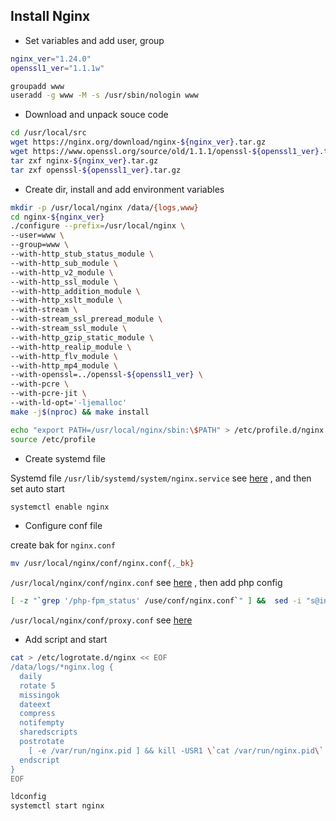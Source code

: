 ## Install Nginx

- Set variables and add user, group

```bash
nginx_ver="1.24.0"
openssl1_ver="1.1.1w"

groupadd www
useradd -g www -M -s /usr/sbin/nologin www
```

- Download and unpack souce code

```bash
cd /usr/local/src
wget https://nginx.org/download/nginx-${nginx_ver}.tar.gz
wget https://www.openssl.org/source/old/1.1.1/openssl-${openssl1_ver}.tar.gz
tar zxf nginx-${nginx_ver}.tar.gz
tar zxf openssl-${openssl1_ver}.tar.gz
```

- Create dir, install and add environment variables

```bash
mkdir -p /usr/local/nginx /data/{logs,www}
cd nginx-${nginx_ver}
./configure --prefix=/usr/local/nginx \
--user=www \
--group=www \
--with-http_stub_status_module \
--with-http_sub_module \
--with-http_v2_module \
--with-http_ssl_module \
--with-http_addition_module \
--with-http_xslt_module \
--with-stream \
--with-stream_ssl_preread_module \
--with-stream_ssl_module \
--with-http_gzip_static_module \
--with-http_realip_module \
--with-http_flv_module \
--with-http_mp4_module \
--with-openssl=../openssl-${openssl1_ver} \
--with-pcre \
--with-pcre-jit \
--with-ld-opt='-ljemalloc'
make -j$(nproc) && make install

echo "export PATH=/usr/local/nginx/sbin:\$PATH" > /etc/profile.d/nginx.sh
source /etc/profile
```

- Create systemd file

Systemd file `/usr/lib/systemd/system/nginx.service` see [here](./nginx.service) , and then set auto start

```bash
systemctl enable nginx
```

- Configure conf file

create bak for `nginx.conf`

```bash
mv /usr/local/nginx/conf/nginx.conf{,_bk}
```

`/usr/local/nginx/conf/nginx.conf` see [here](./nginx.conf) , then add php config

```bash
[ -z "`grep '/php-fpm_status' /use/conf/nginx.conf`" ] &&  sed -i "s@index index.html index.htm index.php;@index index.html index.htm index.php;\n    location ~ /php-fpm_status {\n      #fastcgi_pass remote_php_ip:9000;\n      fastcgi_pass unix:/dev/shm/php-cgi.sock;\n      fastcgi_index index.php;\n      include fastcgi.conf;\n      allow 127.0.0.1;\n      deny all;\n    }@" /usr/local/nginx/conf/nginx.conf
```

`/usr/local/nginx/conf/proxy.conf` see [here](./proxy.conf)

- Add script and start

```bash
cat > /etc/logrotate.d/nginx << EOF
/data/logs/*nginx.log {
  daily
  rotate 5
  missingok
  dateext
  compress
  notifempty
  sharedscripts
  postrotate
    [ -e /var/run/nginx.pid ] && kill -USR1 \`cat /var/run/nginx.pid\`
  endscript
}
EOF

ldconfig
systemctl start nginx
```
